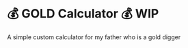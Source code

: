 #  :moneybag: GOLD Calculator :moneybag: WIP
A simple custom calculator for my father who is a gold digger


